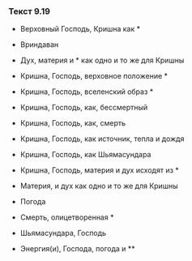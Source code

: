 ### Текст 9.19

- Верховный Господь, Кришна как *

- Вриндаван

- Дух, материя и * как одно и то же для Кришны

- Кришна, Господь, верховное положение *

- Кришна, Господь, вселенский образ *

- Кришна, Господь, как, бессмертный

- Кришна, Господь, как, смерть

- Кришна, Господь, как источник, тепла и дождя

- Кришна, Господь, как Шьямасундара

- Кришна, Господь, материя и дух исходят из *

- Материя, и дух как одно и то же для Кришны

- Погода

- Смерть, олицетворенная *

- Шьямасундара, Господь

- Энергия(и), Господа, погода и **
	
